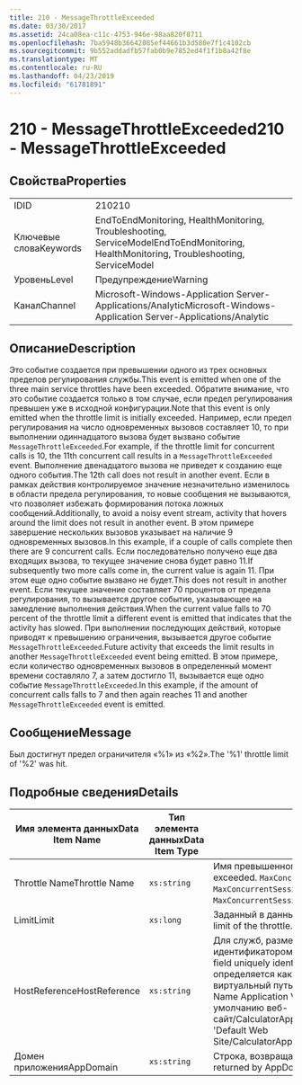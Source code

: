 ```yaml
---
title: 210 - MessageThrottleExceeded
ms.date: 03/30/2017
ms.assetid: 24ca08ea-c11c-4753-946e-98aa820f8711
ms.openlocfilehash: 7ba5948b36642085ef44661b3d580e7f1c4102cb
ms.sourcegitcommit: 9b552addadfb57fab0b9e7852ed4f1f1b8a42f8e
ms.translationtype: MT
ms.contentlocale: ru-RU
ms.lasthandoff: 04/23/2019
ms.locfileid: "61781891"
---
```

# <a name="210---messagethrottleexceeded"></a><span data-ttu-id="22e30-102">210 - MessageThrottleExceeded</span><span class="sxs-lookup"><span data-stu-id="22e30-102">210 - MessageThrottleExceeded</span></span>
## <a name="properties"></a><span data-ttu-id="22e30-103">Свойства</span><span class="sxs-lookup"><span data-stu-id="22e30-103">Properties</span></span>  
  
|||  
|-|-|  
|<span data-ttu-id="22e30-104">ID</span><span class="sxs-lookup"><span data-stu-id="22e30-104">ID</span></span>|<span data-ttu-id="22e30-105">210</span><span class="sxs-lookup"><span data-stu-id="22e30-105">210</span></span>|  
|<span data-ttu-id="22e30-106">Ключевые слова</span><span class="sxs-lookup"><span data-stu-id="22e30-106">Keywords</span></span>|<span data-ttu-id="22e30-107">EndToEndMonitoring, HealthMonitoring, Troubleshooting, ServiceModel</span><span class="sxs-lookup"><span data-stu-id="22e30-107">EndToEndMonitoring, HealthMonitoring, Troubleshooting, ServiceModel</span></span>|  
|<span data-ttu-id="22e30-108">Уровень</span><span class="sxs-lookup"><span data-stu-id="22e30-108">Level</span></span>|<span data-ttu-id="22e30-109">Предупреждение</span><span class="sxs-lookup"><span data-stu-id="22e30-109">Warning</span></span>|  
|<span data-ttu-id="22e30-110">Канал</span><span class="sxs-lookup"><span data-stu-id="22e30-110">Channel</span></span>|<span data-ttu-id="22e30-111">Microsoft-Windows-Application Server-Applications/Analytic</span><span class="sxs-lookup"><span data-stu-id="22e30-111">Microsoft-Windows-Application Server-Applications/Analytic</span></span>|  
  
## <a name="description"></a><span data-ttu-id="22e30-112">Описание</span><span class="sxs-lookup"><span data-stu-id="22e30-112">Description</span></span>  
 <span data-ttu-id="22e30-113">Это событие создается при превышении одного из трех основных пределов регулирования службы.</span><span class="sxs-lookup"><span data-stu-id="22e30-113">This event is emitted when one of the three main service throttles have been exceeded.</span></span> <span data-ttu-id="22e30-114">Обратите внимание, что это событие создается только в том случае, если предел регулирования превышен уже в исходной конфигурации.</span><span class="sxs-lookup"><span data-stu-id="22e30-114">Note that this event is only emitted when the throttle limit is initially exceeded.</span></span> <span data-ttu-id="22e30-115">Например, если предел регулирования на число одновременных вызовов составляет 10, то при выполнении одиннадцатого вызова будет вызвано событие `MessageThrottleExceeded`.</span><span class="sxs-lookup"><span data-stu-id="22e30-115">For example, if the throttle limit for concurrent calls is 10, the 11th concurrent call results in a `MessageThrottleExceeded` event.</span></span> <span data-ttu-id="22e30-116">Выполнение двенадцатого вызова не приведет к созданию еще одного события.</span><span class="sxs-lookup"><span data-stu-id="22e30-116">The 12th call does not result in another event.</span></span> <span data-ttu-id="22e30-117">Если в рамках действия контролируемое значение незначительно изменилось в области предела регулирования, то новые сообщения не вызываются, что позволяет избежать формирования потока ложных сообщений.</span><span class="sxs-lookup"><span data-stu-id="22e30-117">Additionally, to avoid a noisy event stream, activity that hovers around the limit does not result in another event.</span></span> <span data-ttu-id="22e30-118">В этом примере завершение нескольких вызовов указывает на наличие 9 одновременных вызовов.</span><span class="sxs-lookup"><span data-stu-id="22e30-118">In this example, if a couple of calls complete then there are 9 concurrent calls.</span></span> <span data-ttu-id="22e30-119">Если последовательно получено еще два входящих вызова, то текущее значение снова будет равно 11.</span><span class="sxs-lookup"><span data-stu-id="22e30-119">If subsequently two more calls come in, the current value is again 11.</span></span> <span data-ttu-id="22e30-120">При этом еще одно событие вызвано не будет.</span><span class="sxs-lookup"><span data-stu-id="22e30-120">This does not result in another event.</span></span> <span data-ttu-id="22e30-121">Если текущее значение составляет 70 процентов от предела регулирования, то вызывается другое событие, указывающее на замедление выполнения действия.</span><span class="sxs-lookup"><span data-stu-id="22e30-121">When the current value falls to 70 percent of the throttle limit a different event is emitted that indicates that the activity has slowed.</span></span> <span data-ttu-id="22e30-122">При выполнении последующих действий, которые приводят к превышению ограничения, вызывается другое событие `MessageThrottleExceeded`.</span><span class="sxs-lookup"><span data-stu-id="22e30-122">Future activity that exceeds the limit results in another `MessageThrottleExceeded` event being emitted.</span></span> <span data-ttu-id="22e30-123">В этом примере, если количество одновременных вызовов в определенный момент времени составляло 7, а затем достигло 11, вызывается еще одно событие `MessageThrottleExceeded`.</span><span class="sxs-lookup"><span data-stu-id="22e30-123">In this example, if the amount of concurrent calls falls to 7 and then again reaches 11 and another `MessageThrottleExceeded` event is emitted.</span></span>  
  
## <a name="message"></a><span data-ttu-id="22e30-124">Сообщение</span><span class="sxs-lookup"><span data-stu-id="22e30-124">Message</span></span>  
 <span data-ttu-id="22e30-125">Был достигнут предел ограничителя «%1» из «%2».</span><span class="sxs-lookup"><span data-stu-id="22e30-125">The '%1' throttle limit of '%2' was hit.</span></span>  
  
## <a name="details"></a><span data-ttu-id="22e30-126">Подробные сведения</span><span class="sxs-lookup"><span data-stu-id="22e30-126">Details</span></span>  
  
|<span data-ttu-id="22e30-127">Имя элемента данных</span><span class="sxs-lookup"><span data-stu-id="22e30-127">Data Item Name</span></span>|<span data-ttu-id="22e30-128">Тип элемента данных</span><span class="sxs-lookup"><span data-stu-id="22e30-128">Data Item Type</span></span>|<span data-ttu-id="22e30-129">Описание</span><span class="sxs-lookup"><span data-stu-id="22e30-129">Description</span></span>|  
|--------------------|--------------------|-----------------|  
|<span data-ttu-id="22e30-130">Throttle Name</span><span class="sxs-lookup"><span data-stu-id="22e30-130">Throttle Name</span></span>|`xs:string`|<span data-ttu-id="22e30-131">Имя превышенного ограничителя.</span><span class="sxs-lookup"><span data-stu-id="22e30-131">The name of the throttle that has been exceeded.</span></span> <span data-ttu-id="22e30-132">`MaxConcurrentCalls`, `MaxConcurrentInstances` либо `MaxConcurrentSessions`,</span><span class="sxs-lookup"><span data-stu-id="22e30-132">Either `MaxConcurrentCalls`, `MaxConcurrentInstances`, or `MaxConcurrentSessions`,</span></span>|  
|<span data-ttu-id="22e30-133">Limit</span><span class="sxs-lookup"><span data-stu-id="22e30-133">Limit</span></span>|`xs:long`|<span data-ttu-id="22e30-134">Заданный в данный момент предел ограничителя.</span><span class="sxs-lookup"><span data-stu-id="22e30-134">The currently configured limit of the throttle.</span></span>|  
|<span data-ttu-id="22e30-135">HostReference</span><span class="sxs-lookup"><span data-stu-id="22e30-135">HostReference</span></span>|`xs:string`|<span data-ttu-id="22e30-136">Для служб, размещенных на веб-узле, это поле является уникальным идентификатором службы в веб-иерархии.</span><span class="sxs-lookup"><span data-stu-id="22e30-136">For Web-hosted services, this field uniquely identifies the service in the Web hierarchy.</span></span> <span data-ttu-id="22e30-137">Формат определяется как "виртуальный путь приложения имя веб-сайта&#124;виртуальный путь службы&#124;ServiceName".</span><span class="sxs-lookup"><span data-stu-id="22e30-137">Its format is defined as 'Web Site Name Application Virtual Path&#124;Service Virtual Path&#124;ServiceName'.</span></span> <span data-ttu-id="22e30-138">Пример "По умолчанию веб-сайт/CalculatorApplication&#124;/CalculatorService.svc&#124;CalculatorService".</span><span class="sxs-lookup"><span data-stu-id="22e30-138">Example: 'Default Web Site/CalculatorApplication&#124;/CalculatorService.svc&#124;CalculatorService'.</span></span>|  
|<span data-ttu-id="22e30-139">Домен приложения</span><span class="sxs-lookup"><span data-stu-id="22e30-139">AppDomain</span></span>|`xs:string`|<span data-ttu-id="22e30-140">Строка, возвращаемая AppDomain.CurrentDomain.FriendlyName.</span><span class="sxs-lookup"><span data-stu-id="22e30-140">The string returned by AppDomain.CurrentDomain.FriendlyName.</span></span>|
